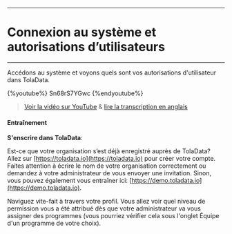 ****
# Connexion au système et autorisations d’utilisateurs
---

Accédons au système et voyons quels sont vos autorisations d'utilisateur dans TolaData.

{%youtube%} Sn68rS7YGwc {%endyoutube%}  
> [Voir la vidéo sur YouTube](https://www.youtube.com/embed/Sn68rS7YGwc?rel=0) & [lire la transcription en anglais](https://docs.google.com/document/d/1DCaeMviBwSO5hGSfeh6Y9McPI6D1dzxJyDs5kKa4wug/edit#heading=h.h7d4qg9nww2l)

#### Entraînement

**S'enscrire dans TolaData**:

Est-ce que votre organisation s’est déjà enregistré auprès de TolaData? Allez sur  [https://toladata.io](https://toladata.io) pour créer votre compte. Faites attention à écrire le nom de votre organisation correctement ou demandez à votre administrateur de vous envoyer une invitation. 
Sinon, vous pouvez également vous entraîner ici:  [https://demo.toladata.io](https://demo.toladata.io). 

Naviguez vite-fait à travers votre profil. Vous allez voir quel niveau de permission vous a été attribué dès que votre administrateur va vous assigner des programmes \(vous pourriez vérifier cela sous l'onglet Équipe d'un programme de votre choix\).



